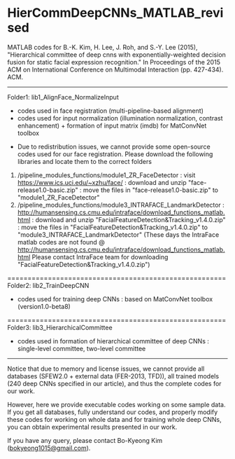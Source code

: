 # HierCommDeepCNNs_MATLAB_revised
MATLAB codes for
B.-K. Kim, H. Lee, J. Roh, and S.-Y. Lee (2015), 
"Hierarchical committee of deep cnns with exponentially-weighted decision fusion for static facial expression recognition."
In Proceedings of the 2015 ACM on International Conference on Multimodal Interaction (pp. 427-434). ACM.

------------------------------------------------------

Folder1: lib1_AlignFace_NormalizeInput

- codes used in face registration (multi-pipeline-based alignment)
- codes used for input normalization (illumination normalization, contrast enhancement)
         + formation of input matrix (imdb) for MatConvNet toolbox 

* Due to redistribution issues, we cannot provide some open-source codes used for our face registration.
Please download the following libraries and locate them to the correct folders
1) /pipeline_modules_functions/module1_ZR_FaceDetector
	: visit https://www.ics.uci.edu/~xzhu/face/
	: download and unzip "face-release1.0-basic.zip"
	: move the files in "face-release1.0-basic.zip" to "module1_ZR_FaceDetector"
2) /pipeline_modules_functions/module3_INTRAFACE_LandmarkDetector
	: http://humansensing.cs.cmu.edu/intraface/download_functions_matlab.html
	: download and unzip "FacialFeatureDetection&Tracking_v1.4.0.zip"
	: move the files in "FacialFeatureDetection&Tracking_v1.4.0.zip" to "module3_INTRAFACE_LandmarkDetector"
(These days the IntraFace matlab codes are not found @ http://humansensing.cs.cmu.edu/intraface/download_functions_matlab.html
Please contact IntraFace team for downloading "FacialFeatureDetection&Tracking_v1.4.0.zip")

======================================================
Folder2: lib2_TrainDeepCNN

- codes used for training deep CNNs
  : based on MatConvNet toolbox (version1.0-beta8)

======================================================
Folder3: lib3_HierarchicalCommittee

- codes used in formation of hierarchical committee of deep CNNs
  : single-level committee, two-level committee


------------------------------------------------------

Notice that due to memory and license issues, we cannot provide
all databases (SFEW2.0 + external data (FER-2013, TFD)),
all trained models (240 deep CNNs specified in our article),
and thus the complete codes for our work.

However, here we provide executable codes working on some sample data.
If you get all databases, fully understand our codes, and properly modify these codes for working on whole data and for training whole deep CNNs,
you can obtain experimental results presented in our work.

If you have any query, please contact Bo-Kyeong Kim (bokyeong1015@gmail.com).